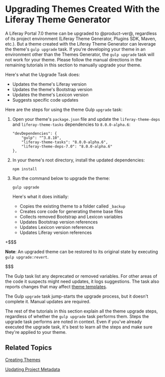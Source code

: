 # Upgrading Themes Created With the Liferay Theme Generator [](id=upgrading-themes-created-with-the-theme-generator)

A Liferay Portal 7.0 theme can be upgraded to @product-ver@, regardless of its 
project environment (Liferay Theme Generator, Plugins SDK, Maven, etc.). But a 
theme created with the Liferay Theme Generator can leverage the theme's 
`gulp upgrade` task. If you're developing your theme in an environment other 
than the Themes Generator, the `gulp upgrade` task will not work for your theme. 
Please follow the manual directions in the remaining tutorials in this section 
to manually upgrade your theme. 

Here's what the Upgrade Task does:

- Updates the theme's Liferay version
- Updates the theme's Bootstrap version
- Updates the theme's Lexicon version
- Suggests specific code updates

Here are the steps for using the theme Gulp `upgrade` task:

1.  Open your theme's `package.json` file and update the `liferay-theme-deps` 
    and `liferay-theme-tasks` dependencies to `8.0.0-alpha.6`:
    
        "devDependencies": {
        	"gulp": "^3.8.10",
        	"liferay-theme-tasks": "8.0.0-alpha.6",
        	"liferay-theme-deps-7.0": "8.0.0-alpha.6"
        },

2.  In your theme's root directory, install the updated dependencies:

        npm install

3.  Run the command below to upgrade the theme:

        gulp upgrade

    Here's what it does initially:
    
    - Copies the existing theme to a folder called `_backup`
    - Creates core code for generating theme base files
    - Collects removed Bootstrap and Lexicon variables
    - Updates Bootstrap version references
    - Updates Lexicon version references
    - Updates Liferay version references

+$$$

**Note**: An upgraded theme can be restored to its original state by 
executing `gulp upgrade:revert`. 

$$$

The Gulp task list any deprecated or removed variables. For other areas of the 
code it suspects might need updates, it logs suggestions. The task also reports 
changes that may affect 
[theme templates](/develop/tutorials/-/knowledge_base/7-1/updating-theme-templates). 

The Gulp `upgrade` task jump-starts the upgrade process, but it doesn't complete 
it. Manual updates are required. 

The rest of the tutorials in this section explain all the theme upgrade steps, 
regardless of whether the `gulp upgrade` task performs them. Steps the upgrade 
task performs are noted in context. Even if you've already executed the upgrade 
task, it's best to learn all the steps and make sure they're applied to your 
theme. 

## Related Topics [](id=related-topics)

[Creating Themes](/develop/tutorials/-/knowledge_base/7-1/creating-themes)

[Updating Project Metadata](/develop/tutorials/-/knowledge_base/7-1/updating-project-metadata)